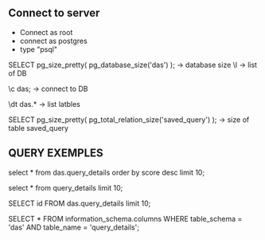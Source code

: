 ## Connect to server
- Connect as root
- connect as postgres
- type "psql"

SELECT pg_size_pretty( pg_database_size('das') ); -> database size
\l -> list of DB

\c das; -> connect to DB

\dt das.* -> list latbles

SELECT pg_size_pretty( pg_total_relation_size('saved_query') ); -> size of table saved_query

## QUERY EXEMPLES
select * from das.query_details order by score desc limit 10;

select * from query_details limit 10;

SELECT id FROM das.query_details limit 10;

SELECT * FROM information_schema.columns WHERE table_schema = 'das' AND table_name   = 'query_details';